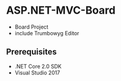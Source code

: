 # ASP.NET-MVC-Board
- Board Project
- include Trumbowyg Editor

## Prerequisites
+ .NET Core 2.0 SDK
+ Visual Studio 2017

